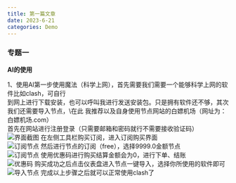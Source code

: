 ```yaml
---
title: 第一篇文章
date: 2023-6-21
categories: Demo
---
```


### 专题一

**AI的使用**

1、使用AI第一步使用魔法（科学上网），首先需要我们需要一个能够科学上网的软件比如clash，可自行\
到网上进行下载安装，也可以呼叫我进行发送安装包。只是拥有软件还不够，其次我们还需要导入节点，\在此
我推荐以及自身使用节点网站的白嫖机场（网址为：白嫖机场.com）\
首先在网站进行注册登录（只需要邮箱和密码就行不需要接收验证码）
![界面截图](https://s2.loli.net/2023/06/21/kZPMw7oVY2HiAWG.png)
在左侧工具栏购买订阅，进入订阅购买界面\
![订阅节点](https://s2.loli.net/2023/06/21/E5keGaoxH1YZOUq.png)
然后进行节点的订阅（free），选择9999.0金额节点\
![订阅节点](https://s2.loli.net/2023/06/21/Lzradnt7N4XKPTp.png)
使用优惠码进行购买结算金额会为0，进行下单、结账\
![优惠码](https://s2.loli.net/2023/06/21/9WtOwTMyc8dqxjP.png)
购买成功之后点击仪表盘进入节点一键导入，选择你所使用的软件即可\
![导入节点](https://s2.loli.net/2023/06/21/v8u7pNKVZLyYrUS.png)
完成以上步骤之后就可以正常使用clash了
